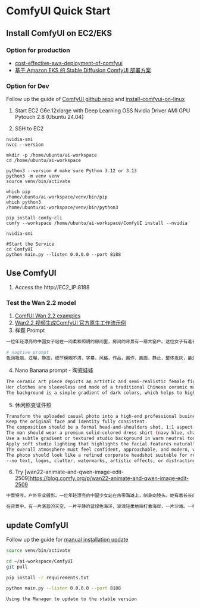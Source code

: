 # ComfyUI Quick Start

## Install ComfyUI on EC2/EKS

### Option for production
- [cost-effective-aws-deployment-of-comfyui](https://github.com/aws-samples/cost-effective-aws-deployment-of-comfyui)
- [基于 Amazon EKS 的 Stable Diffusion ComfyUI 部署方案](https://aws.amazon.com/cn/blogs/china/stable-diffusion-comfyui-deployment-solution-based-on-amazon-eks/)

### Option for Dev

Follow up the guide of [ComfyUI github repo](https://github.com/comfyanonymous/ComfyUI) and [install-comfyui-on-linux](https://comfyui-wiki.com/en/install/install-comfyui/install-comfyui-on-linux)

1. Start EC2 G6e.12xlarge with Deep Learning OSS Nvidia Driver AMI GPU Pytouch 2.8 (Ubuntu 24.04)

2. SSH to EC2
```
nvidia-smi
nvcc --version

mkdir -p /home/ubuntu/ai-workspace
cd /home/ubuntu/ai-workspace

python3 --version # make sure Python 3.12 or 3.13
python3 -m venv venv
source venv/bin/activate

which pip
/home/ubuntu/ai-workspace/venv/bin/pip
which python3
/home/ubuntu/ai-workspace/venv/bin/python3

pip install comfy-cli
comfy --workspace /home/ubuntu/ai-workspace/ComfyUI install --nvidia 

nvidia-smi

#Start the Service
cd ComfyUI
python main.py --listen 0.0.0.0 --port 8188
```


## Use ComfyUI
1. Access the http://EC2_IP:8188

### Test the Wan 2.2 model
1. [ComfUI Wan 2.2 examples](https://comfyanonymous.github.io/ComfyUI_examples/wan22/)
2. [Wan2.2 视频生成ComfyUI 官方原生工作流示例](https://docs.comfy.org/zh-CN/tutorials/video/wan/wan2_2)
3. 样题 Prompt
```bash
一位年轻漂亮的中国女子站在一间柔和照明的房间里，房间的背景有一扇大窗户。这位女子有着长长的、笔直的黑色长发，从她的后背一直垂到腰。她穿着一件宽松的浅蓝色、露肩的上衣，左臂上的衣服开始滑落，露出了她的左肩和背部的一小部分，穿一件白色紧身运动短裤，显得臀部曲线优美。她的右臂抬起，手放在头顶上，使她的头微微后仰并向上凝视。她的皮肤白皙，身材苗条。窗户上的光线为她周围营造出一种柔和、近乎梦幻的光芒，凸显出她皮肤的光滑质感和头发的柔软度。窗户上装饰着薄纱般的白色窗帘，能让光线柔和地透进来，营造出一种宁静的氛围。女子的姿势和柔和的光线共同营造出一种宁静、沉思的氛围在照片中。

# nagtive prompt
色调艳丽，过曝，静态，细节模糊不清，字幕，风格，作品，画作，画面，静止，整体发灰，最差质量，低质量，JPEG压缩残留，丑陋的，残缺的，多余的手指，画得不好的手部，画得不好的脸部，畸形的，毁容的，形态畸形的肢体，手指融合，静止不动的画面，杂乱的背景，三条腿，背景人很多，倒着走，NSFW
```

4. Nano Banana prompt - 陶瓷娃娃
```bash
The ceramic art piece depicts an artistic and semi-realistic female figure. She has a serene expression and is sitting in front of a dark and solid background. This woman has fair skin, her eyes are closed, her head is slightly tilted back, and her right hand gently touches her neck. She has long blue hair, which is adorned with a delicate white floral hair accessory, matching the intricate floral patterns on her clothes.
Her clothes are sleeveless and made of a traditional Chinese ceramic material with a ceramic glaze firing process, featuring exquisite blue floral patterns. The flowers on her clothes are large and detailed, creating a harmonious contrast with her hair accessory. Her left arm is resting on her leg, in a relaxed and graceful posture, exuding a sense of calm and introspection.
The background is a simple gradient of dark colors, which helps to highlight the refined features of the figure and the intricate details of her clothing. The overall style of this work is both realistic and has a touch of fantasy, emphasizing the elegance and tranquility of the female figure.
```

5. 休闲照变证件照
```bash
Transform the uploaded casual photo into a high-end professional business portrait for a resume. 
Keep the original face and identity fully consistent. 
The composition should be a formal head-and-shoulders shot, 1:1 aspect ratio, with clean framing and balanced proportions. 
The man should wear a premium solid-colored dress shirt (navy blue, charcoal gray, or light blue), with a visible collar, neat and elegant, no logos or patterns. 
Use a subtle gradient or textured studio background in warm neutral tones (light gray or soft beige), softly blurred to create depth. 
Apply soft studio lighting that highlights the facial features naturally, with realistic skin tones and high clarity. 
The overall atmosphere must feel confident, approachable, and modern, with a relaxed but professional expression. 
The photo should look like a refined corporate headshot suitable for resumes or LinkedIn. 
--no text, logos, clutter, watermarks, artistic effects, or distracting elements
```

6. Try [wan22-animate-and-qwen-image-edit-2509]https://blog.comfy.org/p/wan22-animate-and-qwen-image-edit-2509
```bash
中景特写，户外专业摄影，一位年轻漂亮的中国少女站在热带海滩上，侧身向镜头。她有着长长的、笔直的深棕色头发，披散在肩上，脸上洋溢着灿烂的笑容，露出了洁白的牙齿。她的皮肤白皙，穿着一件白色运动背心，紧贴着她苗条的身材，还有一条浅蓝色的运动短裤。她手拿一顶编制草帽，她的右手放在胸部，弯腰，左臂弯曲到肘部，手轻轻地触碰着膝盖。她的左腕戴着一条薄薄的紫色手链。

在背景中，有一片湛蓝的天空，一片平静的蓝绿色海洋，波浪轻柔地拍打着海岸，一片沙滩。一棵椰子树的叶子部分框住了画面的左上角。左边有两把灰色的躺椅，上面铺着白色的坐垫，放在沙滩上。整体氛围轻松而明媚，给人一种温暖的热带环境的感觉。
```

## update ComfyUI

Follow up the guide for [manual installation update](https://docs.comfy.org/installation/update_comfyui#manual-installation)

```bash
source venv/bin/activate

cd ~/ai-workspace/ComfyUI
git pull

pip install -r requirements.txt

python main.py --listen 0.0.0.0 --port 8188

Using the Manager to update to the stable version
```


